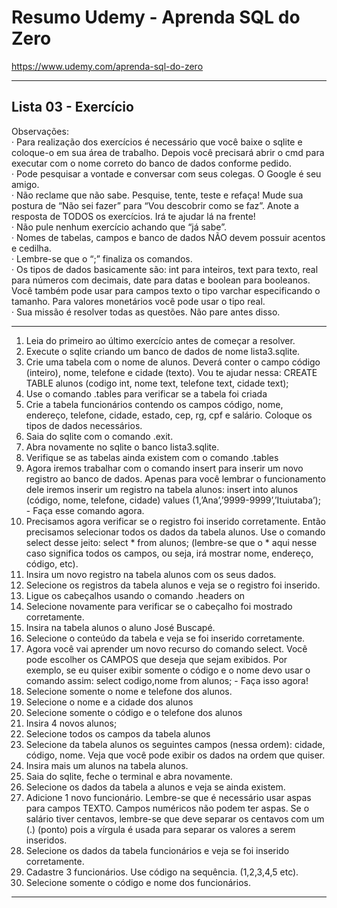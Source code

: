 # Resumo Udemy - Aprenda SQL do Zero

https://www.udemy.com/aprenda-sql-do-zero

---

## Lista 03 - Exercício

Observações:  
· Para realização dos exercícios é necessário que você baixe o sqlite e coloque-o em sua área de trabalho. Depois você precisará abrir o cmd para executar com o nome correto do banco de dados conforme pedido.  
· Pode pesquisar a vontade e conversar com seus colegas. O Google é seu amigo.  
· Não reclame que não sabe. Pesquise, tente, teste e refaça! Mude sua postura de “Não sei fazer” para “Vou descobrir como se faz”. Anote a resposta de TODOS os exercícios. Irá te ajudar lá na frente!  
· Não pule nenhum exercício achando que “já sabe”.  
· Nomes de tabelas, campos e banco de dados NÃO devem possuir acentos e cedilha.  
· Lembre-se que o “;” finaliza os comandos.  
· Os tipos de dados basicamente são: int para inteiros, text para texto, real para números com decimais, date para datas e boolean para booleanos. Você também pode usar para campos texto o tipo varchar especificando o tamanho. Para valores monetários você pode usar o tipo real.  
· Sua missão é resolver todas as questões. Não pare antes disso.  

---

1) Leia do primeiro ao último exercício antes de começar a resolver.  
2) Execute o sqlite criando um banco de dados de nome lista3.sqlite.  
3) Crie uma tabela com o nome de alunos. Deverá conter o campo código (inteiro), nome, telefone e cidade (texto). Vou te ajudar nessa: CREATE TABLE alunos (codigo int, nome text, telefone text, cidade text);  
4) Use o comando .tables para verificar se a tabela foi criada  
5) Crie a tabela funcionários contendo os campos código, nome, endereço, telefone, cidade, estado, cep, rg, cpf e salário. Coloque os tipos de dados necessários.  
6) Saia do sqlite com o comando .exit.  
7) Abra novamente no sqlite o banco lista3.sqlite.  
8) Verifique se as tabelas ainda existem com o comando .tables  
9) Agora iremos trabalhar com o comando insert para inserir um novo registro ao banco de dados. Apenas para você lembrar o funcionamento dele iremos inserir um registro na tabela alunos: insert into alunos (código, nome, telefone, cidade) values (1,’Ana’,’9999-9999’,’Ituiutaba’); - Faça esse comando agora.  
10) Precisamos agora verificar se o registro foi inserido corretamente. Então precisamos selecionar todos os dados da tabela alunos. Use o comando select desse jeito: select * from alunos; (lembre-se que o * aqui nesse caso significa todos os campos, ou seja, irá mostrar nome, endereço, código, etc).  
11) Insira um novo registro na tabela alunos com os seus dados.  
12) Selecione os registros da tabela alunos e veja se o registro foi inserido.  
13) Ligue os cabeçalhos usando o comando .headers on  
14) Selecione novamente para verificar se o cabeçalho foi mostrado corretamente.  
15) Insira na tabela alunos o aluno José Buscapé.  
16) Selecione o conteúdo da tabela e veja se foi inserido corretamente.  
17) Agora você vai aprender um novo recurso do comando select. Você pode escolher os CAMPOS que deseja que sejam exibidos. Por exemplo, se eu quiser exibir somente o código e o nome devo usar o comando assim: select codigo,nome from alunos; - Faça isso agora!  
18) Selecione somente o nome e telefone dos alunos.  
19) Selecione o nome e a cidade dos alunos  
20) Selecione somente o código e o telefone dos alunos  
21) Insira 4 novos alunos;  
22) Selecione todos os campos da tabela alunos  
23) Selecione da tabela alunos os seguintes campos (nessa ordem): cidade, código, nome. Veja que você pode exibir os dados na ordem que quiser.  
24) Insira mais um alunos na tabela alunos.  
25) Saia do sqlite, feche o terminal e abra novamente.  
26) Selecione os dados da tabela a alunos e veja se ainda existem.  
27) Adicione 1 novo funcionário. Lembre-se que é necessário usar aspas para campos TEXTO. Campos numéricos não podem ter aspas. Se o salário tiver centavos, lembre-se que deve separar os centavos com um (.) (ponto) pois a vírgula é usada para separar os valores a serem inseridos.  
28) Selecione os dados da tabela funcionários e veja se foi inserido corretamente.  
29) Cadastre 3 funcionários. Use código na sequência. (1,2,3,4,5 etc).  
30) Selecione somente o código e nome dos funcionários.  

---

